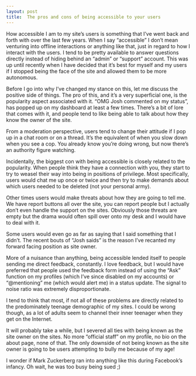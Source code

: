 ```yaml
---
layout: post
title:  The pros and cons of being accessible to your users
---
```


How accessible I am to my site’s users is something that I’ve went back and forth with over the last few years. When I say “accessible” I don’t mean venturing into offline interactions or anything like that, just in regard to how I interact with the users. I tend to be pretty available to answer questions directly instead of hiding behind an “admin” or “support” account. This was up until recently when I have decided that it’s best for myself and my users if I stopped being the face of the site and allowed them to be more autonomous.

Before I go into why I’ve changed my stance on this, let me discuss the positive side of things. The pro of this, and it’s a very superficial one, is the popularity aspect associated with it. “OMG Josh commented on my status”, has popped up on my dashboard at least a few times. There’s a bit of lore that comes with it, and people tend to like being able to talk about how they know the owner of the site.

From a moderation perspective, users tend to change their attitude if I pop up in a chat room or on a thread. It’s the equivalent of when you slow down when you see a cop. You already know you’re doing wrong, but now there’s an authority figure watching.

Incidentally, the biggest con with being accessible is closely related to the popularity. When people think they have a connection with you, they start to try to weasel their way into being in positions of privilege. Most specifically, users would chat me up once or twice and then try to make demands about which users needed to be deleted (not your personal army).

Other times users would make threats about how they are going to tell me. We have report buttons all over the site, you can report people but I actually don’t even handle the support on the sites. Obviously those threats are empty but the drama would often spill over onto my desk and I would have to deal with it.

Some users would even go as far as saying that I said something that I didn’t. The recent bouts of “Josh saids” is the reason I’ve recanted my forward facing position as site owner.

More of a nuisance than anything, being accessible lended itself to people sending me direct feedback, constantly. I love feedback, but I would have preferred that people used the feedback form instead of using the “Ask” function on my profiles (which I’ve since disabled on my accounts) or “@mentioning” me (which would alert me) in a status update. The signal to noise ratio was extremely disproportionate.

I tend to think that most, if not all of these problems are directly related to the predominately teenage demographic of my sites. I could be wrong though, as a lot of adults seem to channel their inner teenager when they get on the Internet.

It will probably take a while, but I severed all ties with being known as the site owner on the sites. No more “official staff” on my profile, no bio on the about page, none of that. The only downside of not being known as the site owner is going to be users attempting to bully me because of my age!

I wonder if Mark Zuckerberg ran into anything like this during Facebook’s infancy. Oh wait, he was too busy being sued ;)
